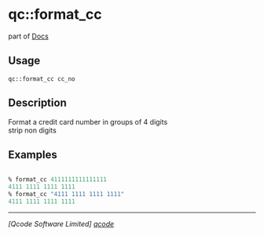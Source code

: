 qc::format_cc
=============

part of [Docs](../index.md)

Usage
-----
`qc::format_cc cc_no`

Description
-----------
Format a credit card number in groups of 4 digits<br/>strip non digits

Examples
--------
```tcl

% format_cc 4111111111111111
4111 1111 1111 1111
% format_cc "4111 1111 1111 1111"
4111 1111 1111 1111

```

----------------------------------
*[Qcode Software Limited] [qcode]*

[qcode]: http://www.qcode.co.uk "Qcode Software"